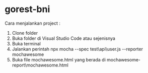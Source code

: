 # gorest-bni

Cara menjalankan project :
1. Clone folder
2. Buka folder di Visual Studio Code atau sejenisnya
3. Buka terminal
4. Jalankan perintah npx mocha --spec test\api\user.js --reporter mochawesome
5. Buka file mochawesome.html yang berada di mochawesome-report\mochawesome.html
